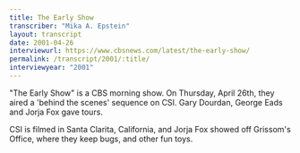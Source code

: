 ```yaml
---
title: The Early Show
transcriber: "Mika A. Epstein"
layout: transcript
date: 2001-04-26
interviewurl: https://www.cbsnews.com/latest/the-early-show/
permalink: /transcript/2001/:title/
interviewyear: "2001"
---
```


"The Early Show" is a CBS morning show. On Thursday, April 26th, they aired a 'behind the scenes' sequence on CSI. Gary Dourdan, George Eads and Jorja Fox gave tours.

CSI is filmed in Santa Clarita, California, and Jorja Fox showed off Grissom's Office, where they keep bugs, and other fun toys.
